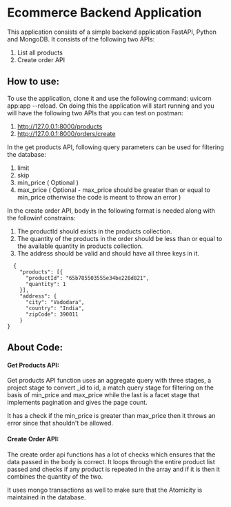 # Ecommerce Backend Application
This application consists of a simple backend application FastAPI, Python and MongoDB. It consists of the following two APIs:
  1. List all products
  2. Create order API


## How to use:
To use the application, clone it and use the following command: uvicorn app:app --reload. On doing this the application will start running and you will have the following two APIs that you can test on postman:
  1. http://127.0.0.1:8000/products
  2. http://127.0.0.1:8000/orders/create


In the get products API, following query parameters can be used for filtering the database:
  1. limit
  2. skip
  3. min_price ( Optional )
  4. max_price ( Optional - max_price should be greater than or equal to min_price otherwise the code is meant to throw an error )

In the create order API, body in the following format is needed along with the followinf constrains:
  1. The productId should exists in the products collection.
  2. The quantity of the products in the order should be less than or equal to the available quantity in products collection.
  3. The address should be valid and should have all three keys in it.
  ```
    {
      "products": [{
        "productId": "65b785503555e34be228d821",
        "quantity": 1
      }],
      "address": {
        "city": "Vadodara",
        "country": "India",
        "zipCode": 390011
      }
  }
  ```


## About Code:
#### Get Products API:
   Get products API function uses an aggregate query with three stages, a project stage to convert _id to id, a match query stage for filtering on the basis of min_price and max_price while the last is a facet stage that implements pagination and gives the page count.

   It has a check if the min_price is greater than max_price then it throws an error since that shouldn't be allowed.

#### Create Order API:
  The create order api functions has a lot of checks which ensures that the data passed in the body is correct. It loops through the entire product list passed and checks if any product is repeated in the array and if it is then it combines the quantity of the two.

  It uses mongo transactions as well to make sure that the Atomicity is maintained in the database.
